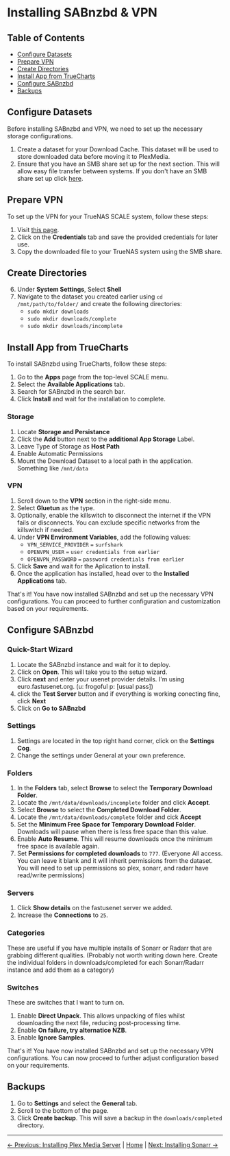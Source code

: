 # Installing SABnzbd & VPN

## Table of Contents
- [Configure Datasets](#configure-datasets)
- [Prepare VPN](#prepare-vpn)
- [Create Directories](#create-directories)
- [Install App from TrueCharts](#install-app-from-truecharts)
- [Configure SABnzbd](#configure-sabnzbd)
- [Backups](#backups)


## Configure Datasets
Before installing SABnzbd and VPN, we need to set up the necessary storage configurations.

1. Create a dataset for your Download Cache. This dataset will be used to store downloaded data before moving it to PlexMedia.
2. Ensure that you have an SMB share set up for the next section. This will allow easy file transfer between systems. If you don't have an SMB share set up click [here](1.%20Installing%20TrueNAS%20Scale.md/#smb-share).

## Prepare VPN
To set up the VPN for your TrueNAS SCALE system, follow these steps:

1. Visit [this page](https://my.surfshark.com/vpn/manual-setup/main/openvpn).
2. Click on the **Credentials** tab and save the provided credentials for later use.
6. Copy the downloaded file to your TrueNAS system using the SMB share.

## Create Directories
6. Under **System Settings**, Select **Shell**
7. Navigate to the dataset you created earlier using `cd /mnt/path/to/folder/` and create the following directories:
   - `sudo mkdir downloads`
   - `sudo mkdir downloads/complete`
   - `sudo mkdir downloads/incomplete`

## Install App from TrueCharts
To install SABnzbd using TrueCharts, follow these steps:

1. Go to the **Apps** page from the top-level SCALE menu.
2. Select the **Available Applications** tab.
3. Search for SABnzbd in the search bar.
4. Click **Install** and wait for the installation to complete.
### Storage
1. Locate **Storage and Persistance**
2. Click the **Add** button next to the **additional App Storage** Label.
3. Leave Type of Storage as **Host Path**
4. Enable Automatic Permissions
6. Mount the Download Dataset to a local path in the application. Something like `/mnt/data`
### VPN
1. Scroll down to the **VPN** section in the right-side menu.
2. Select **Gluetun** as the type.
3. Optionally, enable the killswitch to disconnect the internet if the VPN fails or disconnects. You can exclude specific networks from the killswitch if needed.
4. Under **VPN Environment Variables**, add the following values:
   - `VPN_SERVICE_PROVIDER` `=` `surfshark`
   - `OPENVPN_USER` `=` `user credentials from earlier`
   - `OPENVPN_PASSWORD` `=` `password credentials from earlier`
5. Click **Save** and wait for the Aplication to install.
6. Once the application has installed, head over to the **Installed Applications** tab.

That's it! You have now installed SABnzbd and set up the necessary VPN configurations. You can proceed to further configuration and customization based on your requirements.

## Configure SABnzbd

### Quick-Start Wizard
1. Locate the SABnzbd instance and wait for it to deploy.
2. Click on **Open**. This will take you to the setup wizard.
3. Click **next** and enter your usenet provider details. I'm using euro.fastusenet.org. (u: frogoful p: [usual pass])
4. click the **Test Server** button and if everything is working conecting fine, click **Next**
5. Click on **Go to SABnzbd**

### Settings
1. Settings are located in the top right hand corner, click on the **Settings Cog**.
2. Change the settings under General at your own preference.
### Folders
1. In the **Folders** tab, select **Browse** to select the **Temporary Download Folder**.
2. Locate the `/mnt/data/downloads/incomplete` folder and click **Accept**.
3. Select **Browse** to select the **Completed Download Folder**.
4. Locate the `/mnt/data/downloads/complete` folder and cick **Accept**
5. Set the **Minimum Free Space for Temporary Download Folder**. Downloads will pause when there is less free space than this value.
6. Enable **Auto Resume**. This will resume downloads once the minimum free space is available again.
7. Set **Permissions for completed downloads** to `777`. (Everyone All access. You can leave it blank and it will inherit permissions from the dataset. You will need to set up permissions so plex, sonarr, and radarr have read/write permissions)
### Servers
1. Click **Show details** on the fastusenet server we added.
2. Increase the **Connections** to `25`.
### Categories
These are useful if you have multiple installs of Sonarr or Radarr that are grabbing different qualities.
(Probably not worth writing down here. Create the individual folders in downloads/completed for each Sonarr/Radarr instance and add them as a category)
### Switches
These are switches that I want to turn on.
1. Enable **Direct Unpack**. This allows unpacking of files whilst downloading the next file, reducing post-processing time.
2. Enable **On failure, try alternatice NZB**.
3. Enable **Ignore Samples**.

That's it! You have now installed SABnzbd and set up the necessary VPN configurations. You can now proceed to further adjust configuration based on your requirements.

## Backups
1. Go to **Settings** and select the **General** tab.
2. Scroll to the bottom of the page.
3. Click **Create backup**. This will save a backup in the `downloads/completed` directory.

---
[&larr; Previous: Installing Plex Media Server](2.%20Installing%20Plex%20Media%20Server.md) | [Home](README.md) | [Next: Installing Sonarr &rarr;](4.%20Installing%20Sonarr.md)
